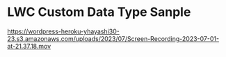 # LWC Custom Data Type Sanple
https://wordpress-heroku-yhayashi30-23.s3.amazonaws.com/uploads/2023/07/Screen-Recording-2023-07-01-at-21.37.18.mov